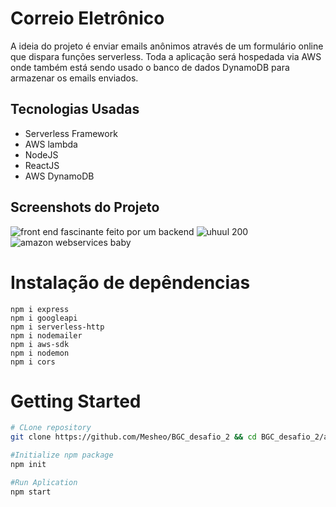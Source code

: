 # Correio Eletrônico
A ideia do projeto é enviar emails anônimos através de um formulário online que dispara funções serverless. Toda a aplicação será hospedada via AWS onde também está sendo usado o banco de dados DynamoDB para armazenar os emails enviados.

## Tecnologias Usadas
- Serverless Framework
- AWS lambda
- NodeJS
- ReactJS
- AWS DynamoDB

## Screenshots do Projeto
![front end fascinante feito por um backend](https://user-images.githubusercontent.com/71408872/159170104-bf548213-a4c4-46ac-92b7-b004415453e5.jpg)
![uhuul 200](https://s3.us-west-2.amazonaws.com/secure.notion-static.com/a538edbd-b162-4daa-93ef-981b47b3a108/Untitled.png?X-Amz-Algorithm=AWS4-HMAC-SHA256&X-Amz-Content-Sha256=UNSIGNED-PAYLOAD&X-Amz-Credential=AKIAT73L2G45EIPT3X45%2F20220314%2Fus-west-2%2Fs3%2Faws4_request&X-Amz-Date=20220314T075437Z&X-Amz-Expires=86400&X-Amz-Signature=40ba752688778a8f5c89843ed79e67cf8ab617a57bf7890a55f493e5c4724265&X-Amz-SignedHeaders=host&response-content-disposition=filename%20%3D%22Untitled.png%22&x-id=GetObject)
![amazon webservices baby](https://s3.us-west-2.amazonaws.com/secure.notion-static.com/46885a69-25cb-490e-8a50-9de030565652/Untitled.png?X-Amz-Algorithm=AWS4-HMAC-SHA256&X-Amz-Content-Sha256=UNSIGNED-PAYLOAD&X-Amz-Credential=AKIAT73L2G45EIPT3X45%2F20220314%2Fus-west-2%2Fs3%2Faws4_request&X-Amz-Date=20220314T075459Z&X-Amz-Expires=86400&X-Amz-Signature=4ac667ad22f8bfde4030b4043636afc5250a0fc790c36d96d1f3c06aba48c540&X-Amz-SignedHeaders=host&response-content-disposition=filename%20%3D%22Untitled.png%22&x-id=GetObject)

# Instalação de depêndencias
```
npm i express 
npm i googleapi
npm i serverless-http
npm i nodemailer
npm i aws-sdk
npm i nodemon
npm i cors
```

# Getting Started
```bash
# CLone repository
git clone https://github.com/Mesheo/BGC_desafio_2 && cd BGC_desafio_2/app

#Initialize npm package 
npm init 

#Run Aplication
npm start
```


